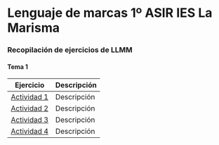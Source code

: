 # Lenguaje de marcas 1º ASIR IES La Marisma
### Recopilación de ejercicios de LLMM

#### Tema 1

**Ejercicio** | **Descripción**
------------ | -------------
[Actividad 1](http://github.com/carlospnk/EjerciciosLLMM/blob/main/TEMA%201/01.html)  | Descripción  
[Actividad 2](http://github.com/carlospnk/EjerciciosLLMM/blob/main/TEMA%201/02.xml) | Descripción
[Actividad 3](https://github.com/carlospnk/EjerciciosLLMM/blob/main/TEMA%201/LMAR03.pdf) | Descripción
[Actividad 4](http://github.com/carlospnk/EjerciciosLLMM/blob/main/TEMA%201/04.md) | Descripción
